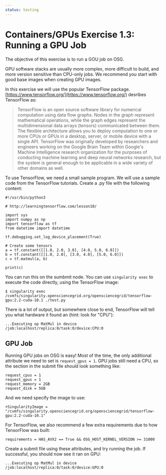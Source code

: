 ```yaml
---
status: testing
---
```


<style type="text/css">
  pre em { font-style: normal; background-color: yellow; }
  pre strong { font-style: normal; font-weight: bold; color: \#008; }
</style>

# Containers/GPUs Exercise 1.3: Running a GPU Job

The objective of this exercise is to run a GOU job on OSG.

GPU software stacks are usually more complex, more difficult to
build, and more version sensitive than CPU-only jobs. We recommend
you start with good base images when creating GPU images.

In this exercise we will use the popular TensorFlow package.
[https://www.tensorflow.org/](https://www.tensorflow.org/) desribes TensorFlow as:

> TensorFlow is an open source software library for numerical
> computation using data flow graphs. Nodes in the graph represent
> mathematical operations, while the graph edges represent the
> multidimensional data arrays (tensors) communicated between them. The
> flexible architecture allows you to deploy computation to one or more
> CPUs or GPUs in a desktop, server, or mobile device with a single
> API. TensorFlow was originally developed by researchers and engineers
> working on the Google Brain Team within Google's Machine Intelligence
> research organization for the purposes of conducting machine learning
> and deep neural networks research, but the system is general enough to
> be applicable in a wide variety of other domains as well.

To use TensorFlow, we need a small sample program. We will use a
sample code from the TensorFlow tutorials. Create a .py file with the
following content:

``` file
#!/usr/bin/python3

# http://learningtensorflow.com/lesson10/

import sys
import numpy as np
import tensorflow as tf
from datetime import datetime

tf.debugging.set_log_device_placement(True)

# Create some tensors
a = tf.constant([[1.0, 2.0, 3.0], [4.0, 5.0, 6.0]])
b = tf.constant([[1.0, 2.0], [3.0, 4.0], [5.0, 6.0]])
c = tf.matmul(a, b)

print(c)
```

You can run this on the sumbmit node. You can use `singularity exec`
to execute the code directly, using the TensorFlow image:

``` console
$ singularity exec /cvmfs/singularity.opensciencegrid.org/opensciencegrid/tensorflow-gpu:2.2-cuda-10.1 ./test.py
```

There is a lot of output, but somewhere close to end, TensorFlow will
tell you what hardware it found an (hint: look for "CPU"):

``` file
...Executing op MatMul in device /job:localhost/replica:0/task:0/device:CPU:0
```

## GPU Job

Running GPU jobs on OSG is easy! Most of the time, the only additional
attribute we need to set is `request_gpus = 1`. GPU jobs still need
a CPU, so the section in the submit file should look something like:

``` file
request_cpus = 1
request_gpus = 1
request_memory = 2GB
request_disk = 5GB
```

And we need specify the image to use:

``` file
+SingularityImage = "/cvmfs/singularity.opensciencegrid.org/opensciencegrid/tensorflow-gpu:2.2-cuda-10.1"
```

For TensorFlow, we also recommend a few extra requirements due to how
TensorFlow was built:

``` file
requirements = HAS_AVX2 == True && OSG_HOST_KERNEL_VERSION >= 31000
```

Create a submit file using these attributes, and try running the job. If
successful, you should now see it ran on GPU:

``` file
...Executing op MatMul in device /job:localhost/replica:0/task:0/device:GPU:0
```


